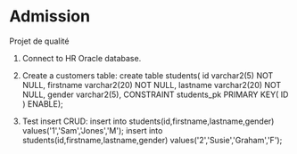 # Admission
Projet de qualité

1) Connect to HR Oracle database.
2) Create a customers table:
create table students(
  id varchar2(5) NOT NULL,
  firstname varchar2(20) NOT NULL,
  lastname varchar2(20) NOT NULL,
  gender varchar2(5),
  CONSTRAINT students_pk PRIMARY KEY(
  ID
  )
  ENABLE);
  
  3) Test insert CRUD:
  insert into students(id,firstname,lastname,gender) values('1','Sam','Jones','M');
  insert into students(id,firstname,lastname,gender) values('2','Susie','Graham','F');
